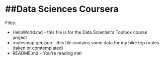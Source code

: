 ##Data Sciences Coursera
===============
Files:  
* HelloWorld.md - this file is for the Data Scientist's Toolbox course project  
* routesmap.geojson - this file contains some data for my bike trip routes (taken or comtemplated)  
* README.md - You're reading me!
